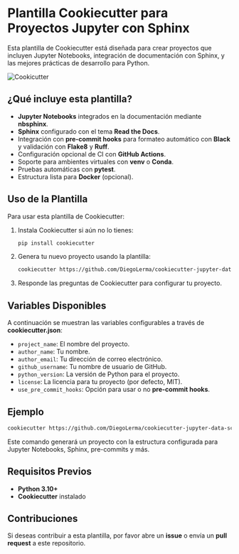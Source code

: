 # Plantilla Cookiecutter para Proyectos Jupyter con Sphinx

Esta plantilla de Cookiecutter está diseñada para crear proyectos que incluyen Jupyter Notebooks, integración de documentación con Sphinx, y las mejores prácticas de desarrollo para Python.

![Cookicutter](https://cdn-icons-png.flaticon.com/512/5473/5473473.png)

## ¿Qué incluye esta plantilla?

- **Jupyter Notebooks** integrados en la documentación mediante **nbsphinx**.
- **Sphinx** configurado con el tema **Read the Docs**.
- Integración con **pre-commit hooks** para formateo automático con **Black** y validación con **Flake8** y **Ruff**.
- Configuración opcional de CI con **GitHub Actions**.
- Soporte para ambientes virtuales con **venv** o **Conda**.
- Pruebas automáticas con **pytest**.
- Estructura lista para **Docker** (opcional).

## Uso de la Plantilla

Para usar esta plantilla de Cookiecutter:

1. Instala Cookiecutter si aún no lo tienes:

   ```bash
   pip install cookiecutter
   ```

2. Genera tu nuevo proyecto usando la plantilla:

   ```bash
   cookiecutter https://github.com/DiegoLerma/cookiecutter-jupyter-data-science
   ```

3. Responde las preguntas de Cookiecutter para configurar tu proyecto.

## Variables Disponibles

A continuación se muestran las variables configurables a través de **cookiecutter.json**:

- `project_name`: El nombre del proyecto.
- `author_name`: Tu nombre.
- `author_email`: Tu dirección de correo electrónico.
- `github_username`: Tu nombre de usuario de GitHub.
- `python_version`: La versión de Python para el proyecto.
- `license`: La licencia para tu proyecto (por defecto, MIT).
- `use_pre_commit_hooks`: Opción para usar o no **pre-commit hooks**.

## Ejemplo

```bash
cookiecutter https://github.com/DiegoLerma/cookiecutter-jupyter-data-science
```

Este comando generará un proyecto con la estructura configurada para Jupyter Notebooks, Sphinx, pre-commits y más.

## Requisitos Previos

- **Python 3.10+**
- **Cookiecutter** instalado

## Contribuciones

Si deseas contribuir a esta plantilla, por favor abre un **issue** o envía un **pull request** a este repositorio.
